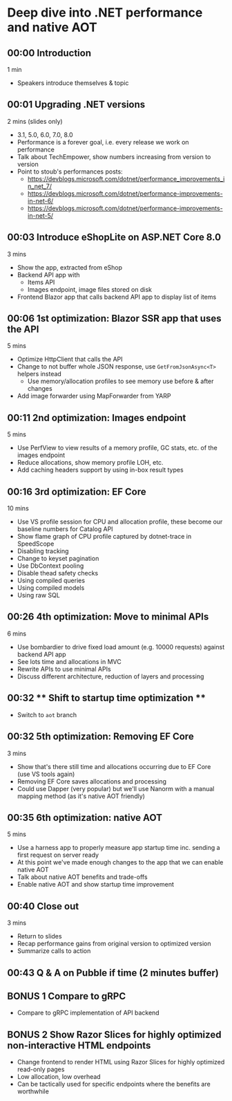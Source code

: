 # Deep dive into .NET performance and native AOT

## 00:00 Introduction

1 min

- Speakers introduce themselves & topic

## 00:01 Upgrading .NET versions

2 mins (slides only)

- 3.1, 5.0, 6.0, 7.0, 8.0
- Performance is a forever goal, i.e. every release we work on performance
- Talk about TechEmpower, show numbers increasing from version to version
- Point to stoub's performances posts:
  - https://devblogs.microsoft.com/dotnet/performance_improvements_in_net_7/
  - https://devblogs.microsoft.com/dotnet/performance-improvements-in-net-6/
  - https://devblogs.microsoft.com/dotnet/performance-improvements-in-net-5/

## 00:03 Introduce eShopLite on ASP.NET Core 8.0

3 mins

- Show the app, extracted from eShop
- Backend API app with
  - Items API
  - Images endpoint, image files stored on disk
- Frontend Blazor app that calls backend API app to display list of items

## 00:06 1st optimization: Blazor SSR app that uses the API

5 mins

- Optimize HttpClient that calls the API
- Change to not buffer whole JSON response, use `GetFromJsonAsync<T>` helpers instead
  - Use memory/allocation profiles to see memory use before & after changes
- Add image forwarder using MapForwarder from YARP

## 00:11 2nd optimization: Images endpoint

5 mins

- Use PerfView to view results of a memory profile, GC stats, etc. of the images endpoint
- Reduce allocations, show memory profile LOH, etc.
- Add caching headers support by using in-box result types

## 00:16 3rd optimization: EF Core

10 mins

- Use VS profile session for CPU and allocation profile, these become our baseline numbers for Catalog API
- Show flame graph of CPU profile captured by dotnet-trace in SpeedScope
- Disabling tracking
- Change to keyset pagination
- Use DbContext pooling
- Disable thead safety checks
- Using compiled queries
- Using compiled models
- Using raw SQL

## 00:26 4th optimization: Move to minimal APIs

6 mins

- Use bombardier to drive fixed load amount (e.g. 10000 requests) against backend API app
- See lots time and allocations in MVC
- Rewrite APIs to use minimal APIs
- Discuss different architecture, reduction of layers and processing

## 00:32 ** Shift to startup time optimization **

- Switch to `aot` branch

## 00:32 5th optimization: Removing EF Core

3 mins

- Show that's there still time and allocations occurring due to EF Core (use VS tools again)
- Removing EF Core saves allocations and processing
- Could use Dapper (very popular) but we'll use Nanorm with a manual mapping method (as it's native AOT friendly)

## 00:35 6th optimization: native AOT

5 mins

- Use a harness app to properly measure app startup time inc. sending a first request on server ready
- At this point we've made enough changes to the app that we can enable native AOT
- Talk about native AOT benefits and trade-offs
- Enable native AOT and show startup time improvement

## 00:40 Close out

3 mins

- Return to slides
- Recap performance gains from original version to optimized version
- Summarize calls to action

## 00:43 Q & A on Pubble if time (2 minutes buffer)

## BONUS 1 Compare to gRPC

- Compare to gRPC implementation of API backend

## BONUS 2 Show Razor Slices for highly optimized non-interactive HTML endpoints

- Change frontend to render HTML using Razor Slices for highly optimized read-only pages
- Low allocation, low overhead
- Can be tactically used for specific endpoints where the benefits are worthwhile
